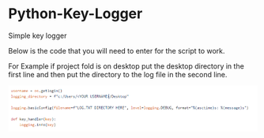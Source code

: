 # Python-Key-Logger

Simple key logger

Below is the code that you will need to enter for the script to work.

For Example if project fold is on desktop put the desktop directory in the first line and then put the directory to the log file in the second line.

![Code that will need to be added](help.PNG)
